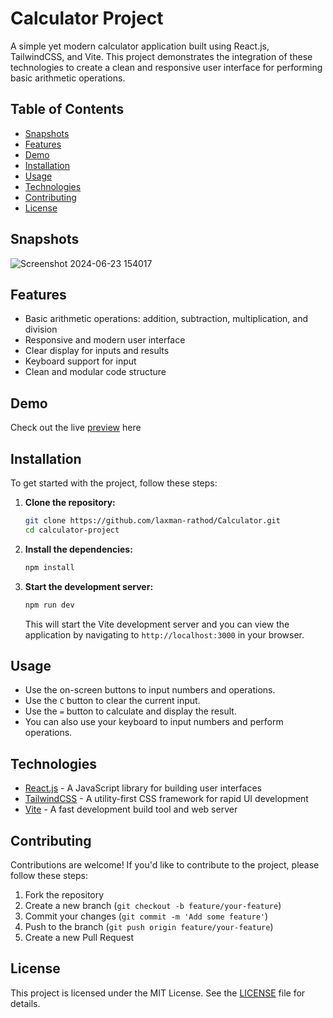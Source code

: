 # Calculator Project

A simple yet modern calculator application built using React.js, TailwindCSS, and Vite. This project demonstrates the integration of these technologies to create a clean and responsive user interface for performing basic arithmetic operations.

## Table of Contents

- [Snapshots](#snapshots)
- [Features](#features)
- [Demo](#demo)
- [Installation](#installation)
- [Usage](#usage)
- [Technologies](#technologies)
- [Contributing](#contributing)
- [License](#license)

## Snapshots
![Screenshot 2024-06-23 154017](https://github.com/laxman-rathod/Calculator/assets/131651450/79f8326a-a3b1-4a98-9ad6-9356d25a81b3)

## Features

- Basic arithmetic operations: addition, subtraction, multiplication, and division
- Responsive and modern user interface
- Clear display for inputs and results
- Keyboard support for input
- Clean and modular code structure

## Demo
Check out the live [preview](calculator-seven-smoky.vercel.app) here

## Installation


To get started with the project, follow these steps:

1. **Clone the repository:**

    ```sh
    git clone https://github.com/laxman-rathod/Calculator.git
    cd calculator-project
    ```

2. **Install the dependencies:**

    ```sh
    npm install
    ```

3. **Start the development server:**

    ```sh
    npm run dev
    ```

    This will start the Vite development server and you can view the application by navigating to `http://localhost:3000` in your browser.

## Usage

- Use the on-screen buttons to input numbers and operations.
- Use the `C` button to clear the current input.
- Use the `=` button to calculate and display the result.
- You can also use your keyboard to input numbers and perform operations.

## Technologies

- [React.js](https://reactjs.org/) - A JavaScript library for building user interfaces
- [TailwindCSS](https://tailwindcss.com/) - A utility-first CSS framework for rapid UI development
- [Vite](https://vitejs.dev/) - A fast development build tool and web server

## Contributing

Contributions are welcome! If you'd like to contribute to the project, please follow these steps:

1. Fork the repository
2. Create a new branch (`git checkout -b feature/your-feature`)
3. Commit your changes (`git commit -m 'Add some feature'`)
4. Push to the branch (`git push origin feature/your-feature`)
5. Create a new Pull Request

## License

This project is licensed under the MIT License. See the [LICENSE](LICENSE) file for details.
